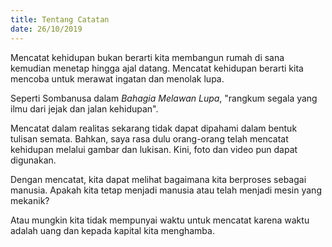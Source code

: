 ```yaml
---
title: Tentang Catatan
date: 26/10/2019
---
```

Mencatat kehidupan bukan berarti kita membangun rumah di sana kemudian menetap hingga ajal datang. Mencatat kehidupan berarti kita mencoba untuk merawat ingatan dan menolak lupa.

Seperti Sombanusa dalam _Bahagia Melawan Lupa_, "rangkum segala yang ilmu dari jejak dan jalan kehidupan".

Mencatat dalam realitas sekarang tidak dapat dipahami dalam bentuk tulisan semata. Bahkan, saya rasa dulu orang-orang telah mencatat kehidupan melalui gambar dan lukisan. Kini, foto dan video pun dapat digunakan.

Dengan mencatat, kita dapat melihat bagaimana kita berproses sebagai manusia. Apakah kita tetap menjadi manusia atau telah menjadi mesin yang mekanik?

Atau mungkin kita tidak mempunyai waktu untuk mencatat karena waktu adalah uang dan kepada kapital kita menghamba.